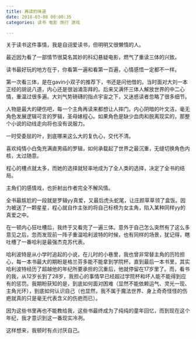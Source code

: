 ```yaml
---
title: 再读的味道
date: 2018-03-08 00:00:35
categories: 读书 电影 旅行 游戏

---
```


关于读书这件事情，我是自诩爱读书，但明明又很懒惰的人。



最近因为看了一部情节很莫名其妙的科幻悬疑电影，燃气了重读三体的兴致。



读书最好玩的地方在于，你看第一遍和看第一百遍，心情感悟一定都不一样。



第一次看三体，是在gavin小双子的推荐下，书还是问他借的。当时面对大刘一本正经的胡说八道，内心还是很汹涌澎拜的。后来又满怀三体人解放世界的中二心情，重温过很多遍。大刘气势磅礴的指点宇宙之下，又迷惑读者忽略了很多细节。



人物是最大的硬伤吧，每一个主角再读来都想让人摔门。内心阴暗的叶文洁，毫无角色发展逻辑可言的罗辑，圣母婊程心。如果角色是缺少血肉和脱离现实的，那整个小说的动线走向将也没有说服力。



一时受委屈的叶，到底哪来这么大的复仇心，交代不清。

喜欢纯情小白兔充满直男癌的罗辑，如何承载起了世界之最沉重，无缝切换角色内核，太过随意。

程心的槽点就太多，而她的选择就轻率地成为了全人类的选择，决定了全书的结局。



主角们的感情戏，也折射出作者完全不解风情。

全书最尴尬的一段就是罗辑yy真爱，又最后虎头蛇尾，让庄颜草草领了盒饭。因为被送了一颗星星，程心就自作主张的将自己标榜为女主角，陷入某种同样yy的真爱之中。



在一顿内心狂吐槽后，我终于又看完了一遍三体。意外于自己怎么突然有了这么多意见之后，忽而发现前一阵子重温哈利波特的时候，也有同样的场景，犹记得，瞎吐槽了一番哈利是最强杰克苏代表。



哈利波特是从小学时追起的小说，在儿时的小巷里，我也曾非常替主角的历险担心，每一本书最大的期盼是格兰芬多能不能拿到学院杯。直到最后一本书里，其实哈利波特经历了超越他的年纪所要承担的沉重后，他就停留在17岁里了。而，看书的我，从12岁长到了28岁，我担心的事情早已经超过学院杯和坏人能不能得到应有的惩罚。我期盼获知的是，到底如何面对困难（显然不能依赖运气、灵光一现、主角光环），到底如何认识自己（也显然，我不属于魔法世界、身上奇奇怪怪的伤疤就真的只是毫无代表含义的伤疤而已）。



因为这些书里再也不能教给我，这些书最终成为了纯纯的童年回忆，而到现在这个年纪，我才意识到这一番现实冷冽。



这样想来，我顿时有点讨厌自己。